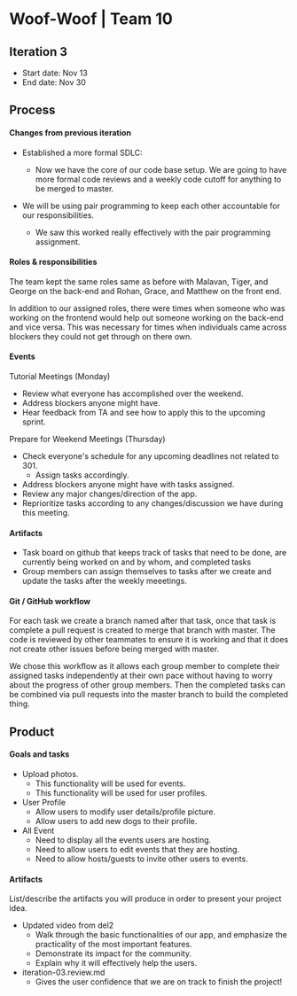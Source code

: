 # Woof-Woof | Team 10

## Iteration 3

 * Start date: Nov 13
 * End date: Nov 30

## Process

#### Changes from previous iteration

* Established a more formal SDLC:
  * Now we have the core of our code base setup. We are going to have more formal code reviews and a weekly code cutoff for anything to be merged to master.

* We will be using pair programming to keep each other accountable for our responsibilities.
  * We saw this worked really effectively with the pair programming assignment.

#### Roles & responsibilities

The team kept the same roles same as before with Malavan, Tiger, and George on the back-end and Rohan, Grace, and Matthew on the front end.

In addition to our assigned roles, there were times when someone who was working on the frontend would help out someone working on the back-end and vice versa. This was necessary for times when individuals came across blockers they could not get through on there own.

#### Events

Tutorial Meetings (Monday)

* Review what everyone has accomplished over the weekend.
* Address blockers anyone might have.
* Hear feedback from TA and see how to apply this to the upcoming sprint.

Prepare for Weekend Meetings (Thursday)

* Check everyone's schedule for any upcoming deadlines not related to 301.
  * Assign tasks accordingly.
* Address blockers anyone might have with tasks assigned.
* Review any major changes/direction of the app.
* Reprioritize tasks according to any changes/discussion we have during this meeting.

#### Artifacts
 * Task board on github that keeps track of tasks that need to be done, are currently being worked on and by whom, and completed tasks
 * Group members can assign themselves to tasks after we create and update the tasks after the weekly meeetings.

#### Git / GitHub workflow
For each task we create a branch named after that task, once that task is complete a pull request is created to merge that branch with master. The code is reviewed by other teammates to ensure it is working and that it does not create other issues before being merged with master.   

We chose this workflow as it allows each group member to complete their assigned tasks independently at their own pace without having to worry about the progress of other group members. Then the completed tasks can be combined via pull requests into the master branch to build the completed thing.

## Product

#### Goals and tasks

* Upload photos.
  * This functionality will be used for events.
  * This functionality will be used for user profiles.
* User Profile
  * Allow users to modify user details/profile picture.
  * Allow users to add new dogs to their profile.
* All Event
  * Need to display all the events users are hosting.
  * Need to allow users to edit events that they are hosting.
  * Need to allow hosts/guests to invite other users to events.

#### Artifacts

List/describe the artifacts you will produce in order to present your project idea.

* Updated video from del2
  * Walk through the basic functionalities of our app, and emphasize the practicality of the most important features.
  * Demonstrate its impact for the community.
  * Explain why it will effectively help the users.
* iteration-03.review.md
  * Gives the user confidence that we are on track to finish the project!

